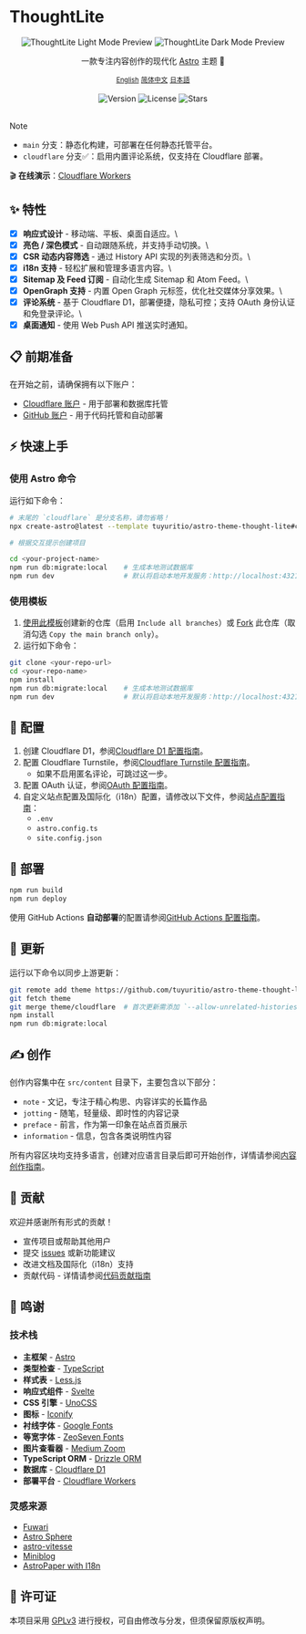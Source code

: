 # ThoughtLite

<div align="center">
    <img alt="ThoughtLite Light Mode Preview" src=".github/assets/preview-light.webp">
    <img alt="ThoughtLite Dark Mode Preview" src=".github/assets/preview-dark.webp">
    <p></p>
    <p>一款专注内容创作的现代化 <a href="https://astro.build/">Astro</a> 主题 🌟</p>
    <small><a href="README.md">English</a></small> <small><ins>简体中文</ins></small> <small><a href="README.ja.md">日本語</a></small>
</div>

<br />

<div align="center">
    <img alt="Version" src="https://img.shields.io/github/package-json/v/tuyuritio/astro-theme-thought-lite">
    <img alt="License" src="https://img.shields.io/github/license/tuyuritio/astro-theme-thought-lite">
    <img alt="Stars" src="https://img.shields.io/github/stars/tuyuritio/astro-theme-thought-lite">
</div>

<br />

> [!NOTE]
> - `main` 分支：静态化构建，可部署在任何静态托管平台。
> - `cloudflare` 分支✅：启用内置评论系统，仅支持在 Cloudflare 部署。

🎬 **在线演示**：[Cloudflare Workers](https://thought-lite.ttio.workers.dev/zh-cn/)

## ✨ 特性

- [x] **响应式设计** - 移动端、平板、桌面自适应。\
- [x] **亮色 / 深色模式** - 自动跟随系统，并支持手动切换。\
- [x] **CSR 动态内容筛选** - 通过 History API 实现的列表筛选和分页。\
- [x] **i18n 支持** - 轻松扩展和管理多语言内容。\
- [x] **Sitemap 及 Feed 订阅** - 自动化生成 Sitemap 和 Atom Feed。\
- [x] **OpenGraph 支持** - 内置 Open Graph 元标签，优化社交媒体分享效果。\
- [x] **评论系统** - 基于 Cloudflare D1，部署便捷，隐私可控；支持 OAuth 身份认证和免登录评论。\
- [x] **桌面通知** - 使用 Web Push API 推送实时通知。

## 📋 前期准备

在开始之前，请确保拥有以下账户：

- [Cloudflare 账户](https://dash.cloudflare.com/sign-up) - 用于部署和数据库托管
- [GitHub 账户](https://github.com/signup) - 用于代码托管和自动部署

## ⚡️ 快速上手

### 使用 Astro 命令

运行如下命令：

```sh
# 末尾的 `cloudflare` 是分支名称，请勿省略！
npx create-astro@latest --template tuyuritio/astro-theme-thought-lite#cloudflare

# 根据交互提示创建项目

cd <your-project-name>
npm run db:migrate:local    # 生成本地测试数据库
npm run dev                 # 默认将启动本地开发服务：http://localhost:4321
```

### 使用模板

1. [使用此模板](https://github.com/new?template_name=astro-theme-thought-lite&template_owner=tuyuritio)创建新的仓库（启用 `Include all branches`）或 [Fork](https://github.com/tuyuritio/astro-theme-thought-lite/fork) 此仓库（取消勾选 `Copy the main branch only`）。
2. 运行如下命令：

```sh
git clone <your-repo-url>
cd <your-repo-name>
npm install
npm run db:migrate:local    # 生成本地测试数据库
npm run dev                 # 默认将启动本地开发服务：http://localhost:4321
```

## 🔧 配置

1. 创建 Cloudflare D1，参阅[Cloudflare D1 配置指南](src/content/note/zh-cn/cloudflare-d1.md)。
2. 配置 Cloudflare Turnstile，参阅[Cloudflare Turnstile 配置指南](src/content/note/zh-cn/cloudflare-turnstile.md)。
    - 如果不启用匿名评论，可跳过这一步。
3. 配置 OAuth 认证，参阅[OAuth 配置指南](src/content/note/zh-cn/oauth.md)。
4. 自定义站点配置及国际化（i18n）配置，请修改以下文件，参阅[站点配置指南](src/content/note/zh-cn/configuration.md)：
    - `.env`
    - `astro.config.ts`
    - `site.config.json`

## 🚀 部署

```sh
npm run build
npm run deploy
```

使用 GitHub Actions **自动部署**的配置请参阅[GitHub Actions 配置指南](src/content/note/zh-cn/github-actions.md)。

## 🔄 更新

运行以下命令以同步上游更新：

```sh
git remote add theme https://github.com/tuyuritio/astro-theme-thought-lite.git
git fetch theme
git merge theme/cloudflare  # 首次更新需添加 `--allow-unrelated-histories` 参数
npm install
npm run db:migrate:local
```

## ✍️ 创作

创作内容集中在 `src/content` 目录下，主要包含以下部分：

- `note` - 文记，专注于精心构思、内容详实的长篇作品
- `jotting` - 随笔，轻量级、即时性的内容记录
- `preface` - 前言，作为第一印象在站点首页展示
- `information` - 信息，包含各类说明性内容

所有内容区块均支持多语言，创建对应语言目录后即可开始创作，详情请参阅[内容创作指南](src/content/note/zh-cn/content.md)。

## 🤝 贡献

欢迎并感谢所有形式的贡献！

- 宣传项目或帮助其他用户
- 提交 [issues](https://github.com/tuyuritio/astro-theme-thought-lite/issues) 或新功能建议
- 改进文档及国际化（i18n）支持
- 贡献代码 - 详情请参阅[代码贡献指南](CONTRIBUTING.md)

## 🙏 鸣谢

### 技术栈

- **主框架** - [Astro](https://astro.build/)
- **类型检查** - [TypeScript](https://www.typescriptlang.org/)
- **样式表** - [Less.js](https://lesscss.org/)
- **响应式组件** - [Svelte](https://svelte.dev/)
- **CSS 引擎** - [UnoCSS](https://unocss.dev/)
- **图标** - [Iconify](https://iconify.design/)
- **衬线字体** - [Google Fonts](https://fonts.google.com/)
- **等宽字体** - [ZeoSeven Fonts](https://fonts.zeoseven.com/)
- **图片查看器** - [Medium Zoom](https://github.com/francoischalifour/medium-zoom)
- **TypeScript ORM** - [Drizzle ORM](https://orm.drizzle.team/)
- **数据库** - [Cloudflare D1](https://developers.cloudflare.com/d1/)
- **部署平台** - [Cloudflare Workers](https://workers.cloudflare.com/)

### 灵感来源

- [Fuwari](https://github.com/saicaca/fuwari)
- [Astro Sphere](https://github.com/markhorn-dev/astro-sphere)
- [astro-vitesse](https://github.com/adrian-ub/astro-vitesse)
- [Miniblog](https://github.com/nicholasdly/miniblog)
- [AstroPaper with I18n](https://github.com/yousef8/astro-paper-i18n)

## 📜 许可证

本项目采用 [GPLv3](LICENSE) 进行授权，可自由修改与分发，但须保留原版权声明。
